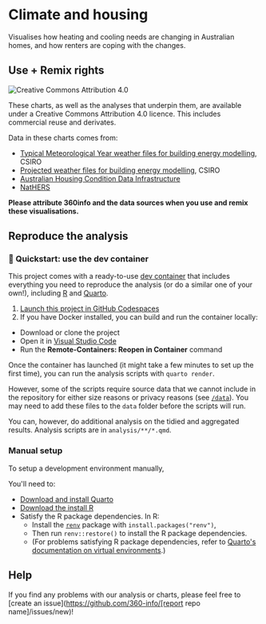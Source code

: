 # Climate and housing

Visualises how heating and cooling needs are changing in Australian homes, and how renters are coping with the changes.

## Use + Remix rights

![[Creative Commons Attribution 4.0](https://creativecommons.org/licenses/by/4.0)](https://mirrors.creativecommons.org/presskit/buttons/80x15/png/by.png)

These charts, as well as the analyses that underpin them, are available under a Creative Commons Attribution 4.0 licence. This includes commercial reuse and derivates.

Data in these charts comes from:

- [Typical Meteorological Year weather files for building energy modelling](https://agdatashop.csiro.au/future-climate-typical-meteorological-year), CSIRO
- [Projected weather files for building energy modelling](https://agdatashop.csiro.au/future-climate-predictive-weather), CSIRO
- [Australian Housing Condition Data Infrastructure](https://doi.org/10.26193/IBL7PZ)
- [NatHERS](https://www.nathers.gov.au/nathers-accredited-software/nathers-climate-zones-and-weather-files)


**Please attribute 360info and the data sources when you use and remix these visualisations.**

## Reproduce the analysis

### 💨 Quickstart: use the dev container

This project comes with a ready-to-use [dev container](https://code.visualstudio.com/docs/remote/containers) that includes everything you need to reproduce the analysis (or do a similar one of your own!), including [R](https://r-project.org) and [Quarto](https://quarto.org).

1. [Launch this project in GitHub Codespaces](https://github.com/codespaces/new?hide_repo_select=true&ref=main&repo=[report_codespaces_id])
2. If you have Docker installed, you can build and run the container locally:
  - Download or clone the project
  - Open it in [Visual Studio Code](https://code.visualstudio.com)
  - Run the **Remote-Containers: Reopen in Container** command

Once the container has launched (it might take a few minutes to set up the first time), you can run the analysis scripts with `quarto render`.

However, some of the scripts require source data that we cannot include in the repository for either size reasons or privacy reasons (see [`/data`](/data)). You may need to add these files to the `data` folder before the scripts will run.

You can, however, do additional analysis on the tidied and aggregated results. Analysis scripts are in `analysis/**/*.qmd`.

### Manual setup

To setup a development environment manually, 

You'll need to:
- [Download and install Quarto](https://quarto.org/docs/get-started)
- [Download the install R](https://www.r-project.org)
- Satisfy the R package dependencies. In R:
  * Install the [`renv`](https://rstudio.github.io/renv) package with `install.packages("renv")`,
  * Then run `renv::restore()` to install the R package dependencies.
  * (For problems satisfying R package dependencies, refer to [Quarto's documentation on virtual environments](https://quarto.org/docs/projects/virtual-environments.html).)

## Help

If you find any problems with our analysis or charts, please feel free to [create an issue](https://github.com/360-info/[report repo name]/issues/new)!
